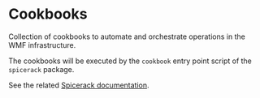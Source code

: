 # Cookbooks

Collection of cookbooks to automate and orchestrate operations in the WMF infrastructure.

The cookbooks will be executed by the `cookbook` entry point script of the `spicerack` package.

See the related [Spicerack documentation](https://doc.wikimedia.org/spicerack/master/introduction.html#cookbooks-api).
